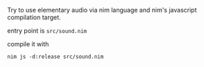 Try to use elementary audio via nim language and nim's javascript compilation target.

entry point is `src/sound.nim`

compile it with

```console
nim js -d:release src/sound.nim
```
